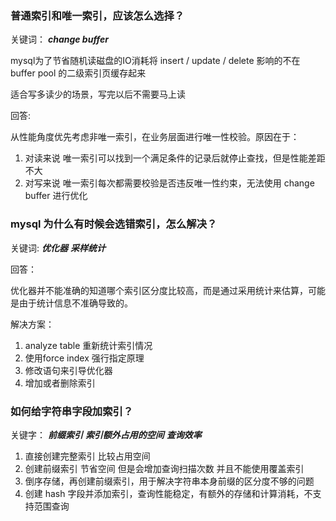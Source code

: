 ### 普通索引和唯一索引，应该怎么选择？

关键词： ***change buffer***

mysql为了节省随机读磁盘的IO消耗将 insert / update / delete 影响的不在 buffer pool 的二级索引页缓存起来

适合写多读少的场景，写完以后不需要马上读

回答:

从性能角度优先考虑非唯一索引，在业务层面进行唯一性校验。原因在于：

1. 对读来说 唯一索引可以找到一个满足条件的记录后就停止查找，但是性能差距不大
2. 对写来说 唯一索引每次都需要校验是否违反唯一性约束，无法使用 change buffer 进行优化



### mysql 为什么有时候会选错索引，怎么解决？

关键词: ***优化器*** ***采样统计*** 

回答：

优化器并不能准确的知道哪个索引区分度比较高，而是通过采用统计来估算，可能是由于统计信息不准确导致的。

解决方案：

1. analyze table 重新统计索引情况
2. 使用force index 强行指定原理
3. 修改语句来引导优化器
4. 增加或者删除索引



### 如何给字符串字段加索引？

关键字： ***前缀索引*** ***索引额外占用的空间*** ***查询效率***

1. 直接创建完整索引 比较占用空间
2. 创建前缀索引 节省空间 但是会增加查询扫描次数 并且不能使用覆盖索引
3. 倒序存储，再创建前缀索引，用于解决字符串本身前缀的区分度不够的问题
4. 创建 hash 字段并添加索引，查询性能稳定，有额外的存储和计算消耗，不支持范围查询



